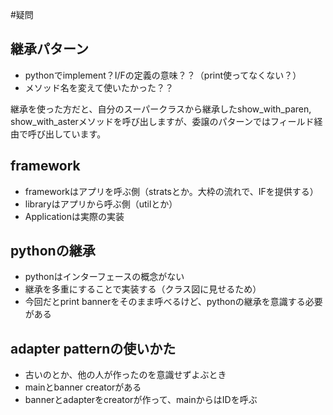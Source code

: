 #疑問
## 継承パターン
- pythonでimplement？I/Fの定義の意味？？（print使ってなくない？）
- メソッド名を変えて使いたかった？？

継承を使った方だと、自分のスーパークラスから継承したshow_with_paren, show_with_asterメソッドを呼び出しますが、委譲のパターンではフィールド経由で呼び出しています。

## framework
- frameworkはアプリを呼ぶ側（stratsとか。大枠の流れで、IFを提供する）
- libraryはアプリから呼ぶ側（utilとか）
- Applicationは実際の実装

## pythonの継承
- pythonはインターフェースの概念がない
- 継承を多重にすることで実装する（クラス図に見せるため）
- 今回だとprint bannerをそのまま呼べるけど、pythonの継承を意識する必要がある

## adapter patternの使いかた
- 古いのとか、他の人が作ったのを意識せずよぶとき
- mainとbanner creatorがある
- bannerとadapterをcreatorが作って、mainからはIDを呼ぶ